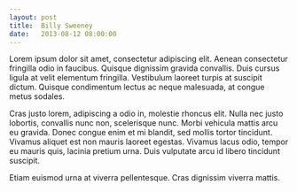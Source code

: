 ```yaml
---
layout: post
title:  Billy Sweeney
date:   2013-08-12 08:00:00
---
```


Lorem ipsum dolor sit amet, consectetur adipiscing elit. Aenean consectetur fringilla odio in faucibus. Quisque dignissim gravida convallis. Duis cursus ligula at velit elementum fringilla. Vestibulum laoreet turpis at suscipit dictum. Quisque condimentum lectus ac neque malesuada, at congue metus sodales.

Cras justo lorem, adipiscing a odio in, molestie rhoncus elit. Nulla nec justo lobortis, convallis nunc non, scelerisque nunc. Morbi vehicula mattis arcu eu gravida. Donec congue enim et mi blandit, sed mollis tortor tincidunt. Vivamus aliquet est non mauris laoreet egestas. Vivamus lacus odio, tempor eu mauris quis, lacinia pretium urna. Duis vulputate arcu id libero tincidunt suscipit.

Etiam euismod urna at viverra pellentesque. Cras dignissim viverra mattis.
